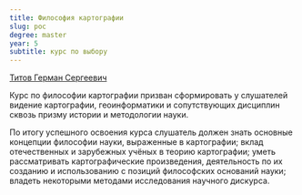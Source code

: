 ```yaml
---
title: Философия картографии
slug: poc
degree: master
year: 5
subtitle: курс по выбору
---
```


[Титов Герман Сергеевич](./people/titov)

Курс по философии картографии призван сформировать у слушателей видение картографии, геоинформатики и сопутствующих дисциплин сквозь призму истории и методологии науки.

По итогу успешного освоения курса слушатель должен знать основные концепции философии науки, выраженные в картографии; вклад отечественных и зарубежных учёных в теорию картографии; уметь рассматривать картографические произведения, деятельность по их созданию и использованию с позиций философских оснований науки; владеть некоторыми методами исследования научного дискурса.
